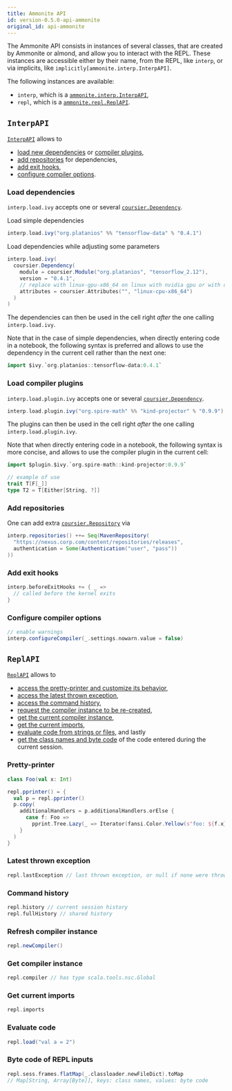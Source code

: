 ```yaml
---
title: Ammonite API
id: version-0.5.0-api-ammonite
original_id: api-ammonite
---
```


The Ammonite API consists in instances of several classes, that are created
by Ammonite or almond, and allow you to interact with the REPL. These instances
are accessible either by their name, from the REPL, like `interp`,
or via implicits, like `implicitly[ammonite.interp.InterpAPI]`.

The following instances are available:
- `interp`, which is a [`ammonite.interp.InterpAPI`](#interpapi),
- `repl`, which is a [`ammonite.repl.ReplAPI`](#replapi).

## `InterpAPI`

[`InterpAPI`](https://github.com/lihaoyi/Ammonite/blob/master/amm/interp/src/main/scala/ammonite/interp/InterpAPI.scala) allows to
- [load new dependencies](#load-dependencies) or [compiler plugins](#load-compiler-plugins),
- [add repositories](#add-repositories) for dependencies,
- [add exit hooks](#add-exit-hooks),
- [configure compiler options](#configure-compiler-options).

### Load dependencies

`interp.load.ivy` accepts one or several
[`coursier.Dependency`](https://github.com/coursier/coursier/blob/ac5a6efa3e13925f0fb1409ea45d6b9a29865deb/modules/coursier/shared/src/main/scala/coursier/package.scala#L19).

Load simple dependencies

```scala
interp.load.ivy("org.platanios" %% "tensorflow-data" % "0.4.1")
```

Load dependencies while adjusting some parameters

```scala
interp.load.ivy(
  coursier.Dependency(
    module = coursier.Module("org.platanios", "tensorflow_2.12"),
    version = "0.4.1",
    // replace with linux-gpu-x86_64 on linux with nvidia gpu or with darwin-cpu-x86_64 on macOS
    attributes = coursier.Attributes("", "linux-cpu-x86_64")
  )
)
```

The dependencies can then be used in the cell right _after_ the one calling
`interp.load.ivy`.

Note that in the case of simple dependencies, when directly entering code
in a notebook,
the following syntax is preferred
and allows to use the dependency in the current cell rather than the next one:

```scala
import $ivy.`org.platanios::tensorflow-data:0.4.1`
```

### Load compiler plugins

`interp.load.plugin.ivy` accepts one or several
[`coursier.Dependency`](https://github.com/coursier/coursier/blob/ac5a6efa3e13925f0fb1409ea45d6b9a29865deb/modules/coursier/shared/src/main/scala/coursier/package.scala#L19).

```scala
interp.load.plugin.ivy("org.spire-math" %% "kind-projector" % "0.9.9")
```

The plugins can then be used in the cell right _after_ the one calling
`interp.load.plugin.ivy`.


Note that when directly entering code in a notebook, the following syntax
is more concise, and allows to use the compiler plugin in the current cell:

```scala
import $plugin.$ivy.`org.spire-math::kind-projector:0.9.9`

// example of use
trait T[F[_]]
type T2 = T[Either[String, ?]]
```

### Add repositories

One can add extra
[`coursier.Repository`](https://github.com/coursier/coursier/blob/ac5a6efa3e13925f0fb1409ea45d6b9a29865deb/modules/coursier/shared/src/main/scala/coursier/package.scala#L69) via

```scala
interp.repositories() ++= Seq(MavenRepository(
  "https://nexus.corp.com/content/repositories/releases",
  authentication = Some(Authentication("user", "pass"))
))
```

### Add exit hooks

```scala
interp.beforeExitHooks += { _ =>
  // called before the kernel exits
}
```

### Configure compiler options

```scala
// enable warnings
interp.configureCompiler(_.settings.nowarn.value = false)
```

## `ReplAPI`

[`ReplAPI`](https://github.com/lihaoyi/Ammonite/blob/master/amm/repl/src/main/scala/ammonite/repl/ReplAPI.scala) allows to
- [access the pretty-printer and customize its behavior](#pretty-printer),
- [access the latest thrown exception](#latest-thrown-exception),
- [access the command history](#command-history),
- [request the compiler instance to be re-created](#refresh-compiler-instance),
- [get the current compiler instance](#get-compiler-instance),
- [get the current imports](#get-current-imports),
- [evaluate code from strings or files](#evaluate-code), and lastly
- [get the class names and byte code](#byte-code-of-repl-inputs) of the code entered during the current
  session.

### Pretty-printer

```scala
class Foo(val x: Int)

repl.pprinter() = {
  val p = repl.pprinter()
  p.copy(
    additionalHandlers = p.additionalHandlers.orElse {
      case f: Foo =>
        pprint.Tree.Lazy(_ => Iterator(fansi.Color.Yellow(s"foo: ${f.x}").render))
    }
  )
}
```

### Latest thrown exception

```scala
repl.lastException // last thrown exception, or null if none were thrown
```

### Command history

```scala
repl.history // current session history
repl.fullHistory // shared history
```

### Refresh compiler instance

```scala
repl.newCompiler()
```

### Get compiler instance

```scala
repl.compiler // has type scala.tools.nsc.Global
```

### Get current imports

```scala
repl.imports
```

### Evaluate code

```scala
repl.load("val a = 2")
```

### Byte code of REPL inputs

```scala
repl.sess.frames.flatMap(_.classloader.newFileDict).toMap
// Map[String, Array[Byte]], keys: class names, values: byte code
```

